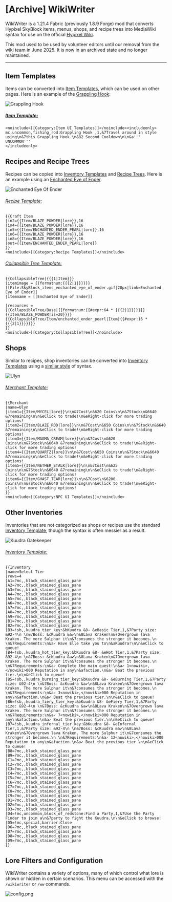 # [Archive] WikiWriter
WikiWriter is a 1.21.4 Fabric (previously 1.8.9 Forge) mod that converts Hypixel SkyBlock items, menus, shops, and recipe trees into MediaWiki syntax for use on the official [Hypixel Wiki](https://wiki.hypixel.net).

This mod used to be used by volunteer editors until our removal from the wiki team in June 2025. It is now in an archived state and no longer maintained.

----

## Item Templates
Items can be converted into [Item Templates](https://wiki.hypixel.net/Category:Item_UI_Templates), which can be used on other pages. Here is an example of the [Grappling Hook](https://wiki.hypixel.net/Grappling_Hook):

![Grappling Hook](src/main/resources/assets/wikiwriter/grappling_hook.png)
##### [Item Template:](https://wiki.hypixel.net/Category:Item_UI_Templates)
```
<noinclude>[[Category:Item UI Templates]]</noinclude><includeonly>
mc,uncommon,fishing_rod:Grappling Hook ,1,&7Travel around in style using\n&7this Grappling Hook.\n&82 Second Cooldown\n\n&a''' UNCOMMON'''
</includeonly>
```

## Recipes and Recipe Trees
Recipes can be copied into [Inventory Templates](https://wiki.hypixel.net/Template:Craft_Item) and [Recipe Trees](https://wiki.hypixel.net/Template:CollapsibleTree). Here is an example using an [Enchanted Eye of Ender](https://wiki.hypixel.net/Enchanted_Eye_Of_Ender).

![Enchanted Eye Of Ender](src/main/resources/assets/wikiwriter/enchanted_eye_of_ender_recipe.png)
###### [Recipe Template:](https://wiki.hypixel.net/Template:Craft_Item)
```
{{Craft Item
|in2={{Item/BLAZE_POWDER|lore}},16
|in4={{Item/BLAZE_POWDER|lore}},16
|in5={{Item/ENCHANTED_ENDER_PEARL|lore}},16
|in6={{Item/BLAZE_POWDER|lore}},16
|in8={{Item/BLAZE_POWDER|lore}},16
|out={{Item/ENCHANTED_ENDER_PEARL|lore}}
}}
<noinclude>[[Category:Recipe Templates]]</noinclude>
```
###### [Collapsible Tree Template:](https://wiki.hypixel.net/Template:CollapsibleTree)
```
{{CollapsibleTree|{{{1|Item}}}
|itemimage = {{formatnum:{{{2|1|}}}}} [[File:SkyBlock_items_enchanted_eye_of_ender.gif|20px|link=Enchanted Eye of Ender]]
|itemname = [[Enchanted Eye of Ender]]

|resources = 
{{CollapsibleTree/Base|{{formatnum:{{#expr:64 * {{{2|1}}}}}}} {{Item/BLAZE_POWDER|is=20}}}}
{{CollapsibleTree/Item/enchanted_ender_pearl|Item|{{#expr:16 * {{{2|1}}}}}}}
}}
<noinclude>[[Category:CollapsibleTree]]</noinclude>
```

## Shops
Similar to recipes, shop inventories can be converted into [Inventory Templates](https://wiki.hypixel.net/Category:NPC_UI_Templates) using a [similar style](https://wiki.hypixel.net/Template:Merchant) of syntax.

![Ulyn](src/main/resources/assets/wikiwriter/ulyn.png)
###### [Merchant Template:](https://wiki.hypixel.net/Template:Merchant)
```
{{Merchant
|name=Ulyn
|item1={{Item/MYCEL|lore}}\n\n&7Cost\n&620 Coins\n\n&7Stock\n&6640 &7remaining\n\n&eClick to trade!\n&eRight-click for more trading options!
|item2={{Item/BLAZE_ROD|lore}}\n\n&7Cost\n&650 Coins\n\n&7Stock\n&6640 &7remaining\n\n&eClick to trade!\n&eRight-click for more trading options!
|item3={{Item/MAGMA_CREAM|lore}}\n\n&7Cost\n&620 Coins\n\n&7Stock\n&6640 &7remaining\n\n&eClick to trade!\n&eRight-click for more trading options!
|item4={{Item/QUARTZ|lore}}\n\n&7Cost\n&650 Coins\n\n&7Stock\n&6640 &7remaining\n\n&eClick to trade!\n&eRight-click for more trading options!
|item5={{Item/NETHER_STALK|lore}}\n\n&7Cost\n&625 Coins\n\n&7Stock\n&6640 &7remaining\n\n&eClick to trade!\n&eRight-click for more trading options!
|item6={{Item/GHAST_TEAR|lore}}\n\n&7Cost\n&6200 Coins\n\n&7Stock\n&6640 &7remaining\n\n&eClick to trade!\n&eRight-click for more trading options!
}}
<noinclude>[[Category:NPC UI Templates]]</noinclude>
```

## Other Inventories
Inventories that are not categorized as shops or recipes use the standard [Inventory Template](https://wiki.hypixel.net/Template:Inventory), though the syntax is often messier as a result.

![Kuudra Gatekeeper](src/main/resources/assets/wikiwriter/kuudra_gatekeeper.png)
###### [Inventory Template:](https://wiki.hypixel.net/Template:Inventory)
```
{{Inventory
|name=Select Tier
|rows=4
|A1=?mc,,black_stained_glass_pane
|A2=?mc,,black_stained_glass_pane
|A3=?mc,,black_stained_glass_pane
|A4=?mc,,black_stained_glass_pane
|A5=?mc,,black_stained_glass_pane
|A6=?mc,,black_stained_glass_pane
|A7=?mc,,black_stained_glass_pane
|A8=?mc,,black_stained_glass_pane
|A9=?mc,,black_stained_glass_pane
|B1=?mc,,black_stained_glass_pane
|B2=?mc,,black_stained_glass_pane
|B3=!sb,,kuudra_tier_key:&bKuudra &8- &eBasic Tier,1,&7Party size: &92-4\n \n&7Boss: &cKuudra &a✔\n&8Lava Kraken\n&7Overgrown lava Kraken. The more Sulphur it\n&7consumes the stronger it becomes.\n \n&7Requirements:\n&a✓ Have Elle take you to\n&aKuudra!\n\n&eClick to queue!
|B4=!sb,,kuudra_hot_tier_key:&bKuudra &8- &eHot Tier,1,&7Party size: &92-4\n \n&7Boss: &cKuudra &a✔\n&8Lava Kraken\n&7Overgrown lava Kraken. The more Sulphur it\n&7consumes the stronger it becomes.\n \n&7Requirements:\n&a✓ Complete the main quest!\n&a✓ 1<nowiki>,</nowiki>000 Reputation in any\n&afaction.\n&a✓ Beat the previous tier.\n\n&eClick to queue!
|B5=!sb,,kuudra_burning_tier_key:&bKuudra &8- &eBurning Tier,1,&7Party size: &92-4\n \n&7Boss: &cKuudra &a✔\n&8Lava Kraken\n&7Overgrown lava Kraken. The more Sulphur it\n&7consumes the stronger it becomes.\n \n&7Requirements:\n&a✓ 3<nowiki>,</nowiki>000 Reputation in any\n&afaction.\n&a✓ Beat the previous tier.\n\n&eClick to queue!
|B6=!sb,,kuudra_fiery_tier_key:&bKuudra &8- &eFiery Tier,1,&7Party size: &92-4\n \n&7Boss: &cKuudra &a✔\n&8Lava Kraken\n&7Overgrown lava Kraken. The more Sulphur it\n&7consumes the stronger it becomes.\n \n&7Requirements:\n&a✓ 7<nowiki>,</nowiki>000 Reputation in any\n&afaction.\n&a✓ Beat the previous tier.\n\n&eClick to queue!
|B7=!sb,,kuudra_infernal_tier_key:&bKuudra &8- &eInfernal Tier,1,&7Party size: &92-4\n \n&7Boss: &cKuudra &a✔\n&8Lava Kraken\n&7Overgrown lava Kraken. The more Sulphur it\n&7consumes the stronger it becomes.\n \n&7Requirements:\n&a✓ 12<nowiki>,</nowiki>000 Reputation in any\n&afaction.\n&a✓ Beat the previous tier.\n\n&eClick to queue!
|B8=?mc,,black_stained_glass_pane
|B9=?mc,,black_stained_glass_pane
|C1=?mc,,black_stained_glass_pane
|C2=?mc,,black_stained_glass_pane
|C3=?mc,,black_stained_glass_pane
|C4=?mc,,black_stained_glass_pane
|C5=?mc,,black_stained_glass_pane
|C6=?mc,,black_stained_glass_pane
|C7=?mc,,black_stained_glass_pane
|C8=?mc,,black_stained_glass_pane
|C9=?mc,,black_stained_glass_pane
|D1=?mc,,black_stained_glass_pane
|D2=?mc,,black_stained_glass_pane
|D3=?mc,,black_stained_glass_pane
|D4=!mc,uncommon,block_of_redstone:Find a Party,1,&7Use the Party Finder to join a\n&7party to fight the Kuudra.\n\n&eClick to browse!
|D5=!mc,special,barrier:Close
|D6=?mc,,black_stained_glass_pane
|D7=?mc,,black_stained_glass_pane
|D8=?mc,,black_stained_glass_pane
|D9=?mc,,black_stained_glass_pane
}}
```

## Lore Filters and Configuration
WikiWriter contains a variety of options, many of which control what lore is shown or hidden in certain scenarios. This menu can be accessed with the `/wikiwriter` or `/ww` commands.

![config.png](src/main/resources/assets/wikiwriter/config.png)